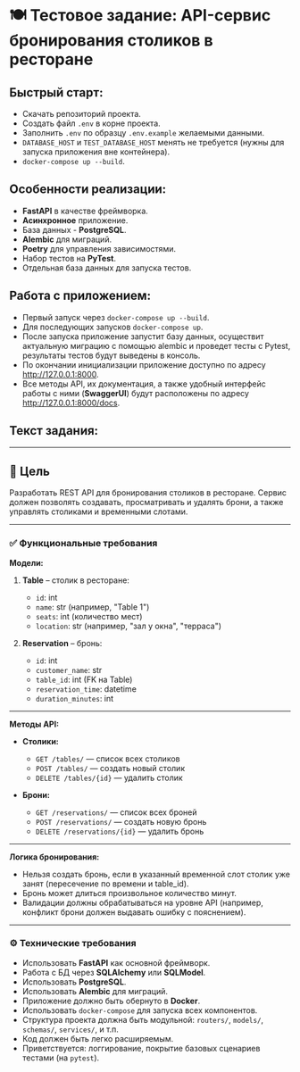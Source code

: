 # 🍽️ **Тестовое задание: API-сервис бронирования столиков в ресторане**

## Быстрый старт:
 - Скачать репозиторий проекта.
 - Создать файл `.env` в корне проекта.
 - Заполнить `.env` по образцу `.env.example` желаемыми данными.
 - `DATABASE_HOST` и `TEST_DATABASE_HOST` менять не требуется (нужны для запуска приложения вне контейнера).
 - `docker-compose up --build`.

## Особенности реализации:
 - **FastAPI** в качестве фреймворка.
 - **Асинхронное** приложение.
 - База данных - **PostgreSQL**.
 - **Alembic** для миграций.
 - **Poetry** для управления зависимостями.
 - Набор тестов на **PyTest**.
 - Отдельная база данных для запуска тестов.

## Работа с приложением:
 - Первый запуск через `docker-compose up --build`.
 - Для последующих запусков `docker-compose up`.
 - После запуска приложение запустит базу данных, осуществит актуальную миграцию с помощью alembic и проведет тесты с Pytest, результаты тестов будут выведены в консоль.
 - По окончании инициализации приложение доступно по адресу http://127.0.0.1:8000.
 - Все методы API, их документация, а также удобный интерфейс работы с ними (**SwaggerUI**) будут расположены по адресу http://127.0.0.1:8000/docs.
 


##  **Текст задания:**

----

## 📌 **Цель**
Разработать REST API для бронирования столиков в ресторане. Сервис должен позволять создавать, просматривать и удалять брони, а также управлять столиками и временными слотами.

---

### ✅ **Функциональные требования**
**Модели:**

1. **Table** – столик в ресторане:
    - `id`: int
    - `name`: str (например, "Table 1")
    - `seats`: int (количество мест)
    - `location`: str (например, "зал у окна", "терраса")

2. **Reservation** – бронь:

    - `id`: int
    - `customer_name`: str
    - `table_id`: int (FK на Table)
    - `reservation_time`: datetime
    - `duration_minutes`: int

---

**Методы API:**

* **Столики:**

    - `GET /tables/` — список всех столиков
    - `POST /tables/` — создать новый столик
    - `DELETE /tables/{id}` — удалить столик

* **Брони:**

    - `GET /reservations/` — список всех броней
    - `POST /reservations/` — создать новую бронь
    - `DELETE /reservations/{id}` — удалить бронь

---

**Логика бронирования:**

* Нельзя создать бронь, если в указанный временной слот столик уже занят (пересечение по времени и table_id).
* Бронь может длиться произвольное количество минут.
* Валидации должны обрабатываться на уровне API (например, конфликт брони должен выдавать ошибку с пояснением).

---

### ⚙️ **Технические требования**
* Использовать **FastAPI** как основной фреймворк.
* Работа с БД через **SQLAlchemy** или **SQLModel**.
* Использовать **PostgreSQL**.
* Использовать **Alembic** для миграций.
* Приложение должно быть обернуто в **Docker**.
* Использовать `docker-compose` для запуска всех компонентов.
* Структура проекта должна быть модульной: `routers/`, `models/`, `schemas/`, `services/`, и т.п.
* Код должен быть легко расширяемым.
* Приветствуется: логгирование, покрытие базовых сценариев тестами (на `pytest`).